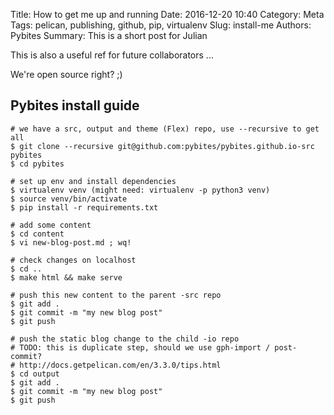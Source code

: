 Title: How to get me up and running
Date: 2016-12-20 10:40
Category: Meta
Tags: pelican, publishing, github, pip, virtualenv
Slug: install-me
Authors: Pybites
Summary: This is a short post for Julian

This is also a useful ref for future collaborators ...

We're open source right? ;)

## Pybites install guide

	# we have a src, output and theme (Flex) repo, use --recursive to get all
	$ git clone --recursive git@github.com:pybites/pybites.github.io-src pybites
    $ cd pybites

	# set up env and install dependencies
    $ virtualenv venv (might need: virtualenv -p python3 venv)
    $ source venv/bin/activate
    $ pip install -r requirements.txt
	
	# add some content
    $ cd content
    $ vi new-blog-post.md ; wq!                                                                                                        

	# check changes on localhost
	$ cd ..
    $ make html && make serve 

	# push this new content to the parent -src repo
    $ git add . 
	$ git commit -m "my new blog post"
	$ git push

	# push the static blog change to the child -io repo
	# TODO: this is duplicate step, should we use gph-import / post-commit?
	# http://docs.getpelican.com/en/3.3.0/tips.html
	$ cd output
    $ git add . 
	$ git commit -m "my new blog post"
	$ git push
	
